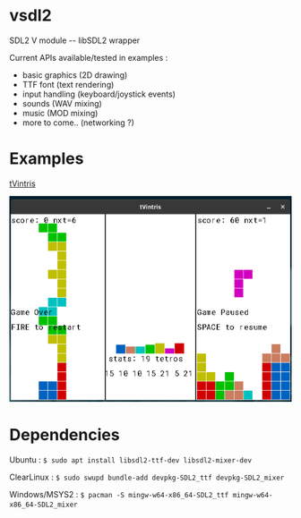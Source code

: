 # vsdl2
SDL2 V module -- libSDL2 wrapper

Current APIs available/tested in examples :
- basic graphics (2D drawing)
- TTF font (text rendering)
- input handling (keyboard/joystick events)
- sounds (WAV mixing)
- music (MOD mixing)
- more to come.. (networking ?)

# Examples

[tVintris](https://github.com/nsauzede/vsdl2/tree/master/examples/tvintris)

![tVintris screenshot](https://github.com/nsauzede/vsdl2/blob/master/examples/tvintris/tvintris.png)

# Dependencies
Ubuntu :
`$ sudo apt install libsdl2-ttf-dev libsdl2-mixer-dev`

ClearLinux :
`$ sudo swupd bundle-add devpkg-SDL2_ttf devpkg-SDL2_mixer`

Windows/MSYS2 :
`$ pacman -S mingw-w64-x86_64-SDL2_ttf mingw-w64-x86_64-SDL2_mixer`
